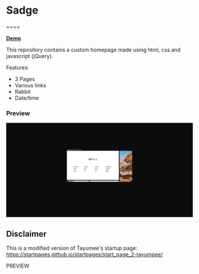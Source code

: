 # Sadge
====

[**Demo**](https://gaeddar.github.io/Sadge/?)

This repository contains a custom homepage made using html, css and javascript (jQuery).

Features:
* 3 Pages
* Various links
* Rabbit
* Date/time

### Preview
![preview](preview.gif)

Disclaimer
----
This is a modified version of  Tayumee's startup page:	https://startpages.github.io/startpages/start_page_2-tayumpee/

PREVIEW
